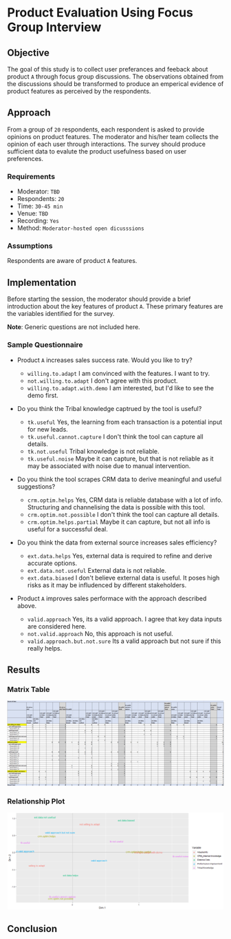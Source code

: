 # Product Evaluation Using Focus Group Interview

## Objective
The goal of this study is to collect user preferances and feeback about product `A` through focus group discussions. The observations obtained from the discussions should be transformed to produce an emperical evidence of product features as perceived by the respondents. 

## Approach
From a group of `20` respondents, each respondent is asked to provide opinions on product features. The moderator and his/her team collects the opinion of each user through interactions. The survey should produce sufficient data to evalute the product usefulness based on user preferences.

### Requirements
 * Moderator: `TBD`
 * Respondents: `20`
 * Time: `30-45 min`
 * Venue: `TBD`
 * Recording: `Yes`
 * Method: `Moderator-hosted open dicusssions`
 
### Assumptions
  Respondents are aware of product `A` features.

## Implementation
Before starting the session, the moderator should provide a brief introduction about the key features of product `A`. These primary features are the variables identified for the survey. 

**Note**: Generic questions are not included here. 

### Sample Questionnaire
* Product `A` increases sales success rate. Would you like to try?
  - `willing.to.adapt` I am convinced with the features. I want to try.
  - `not.willing.to.adapt` I don't agree with this product.
  - `willing.to.adapt.with.demo` I am interested, but I'd like to see the demo first.

* Do you think the Tribal knowledge captrued by the tool is useful?
  - `tk.useful` Yes, the learning from each transaction is a potential input for new leads. 
  - `tk.useful.cannot.capture` I don't think the tool can capture all details.
  - `tk.not.useful` Tribal knowledge is not reliable. 
  - `tk.useful.noise` Maybe it can capture, but that is not reliable as it may be associated with noise due to manual intervention.
  
* Do you think the tool scrapes CRM data to derive meaningful and useful suggestions? 
  - `crm.optim.helps` Yes, CRM data is reliable database with a lot of info. Structuring and channelising the data is possible with this tool. 
  - `crm.optim.not.possible` I don't think the tool can capture all details.
  - `crm.optim.helps.partial` Maybe it can capture, but not all info is useful for a successful deal.
  
* Do you think the data from external source increases sales efficiency? 
  - `ext.data.helps` Yes, external data is required to refine and derive accurate options.
  - `ext.data.not.useful` External data is not reliable. 
  - `ext.data.biased` I don't believe external data is useful. It poses high risks as it may be infludenced by different stakeholders.

* Product `A` improves sales performace with the approach described above.
  - `valid.approach` Yes, its a valid approach. I agree that key data inputs are considered here.
  - `not.valid.approach` No, this approach is not useful. 
  - `valid.approach.but.not.sure` Its a valid approach but not sure if this really helps. 
  
## Results

### Matrix Table
![Variables](tb_1.png)

### Relationship Plot
![Graph](plot_1.png)

## Conclusion
